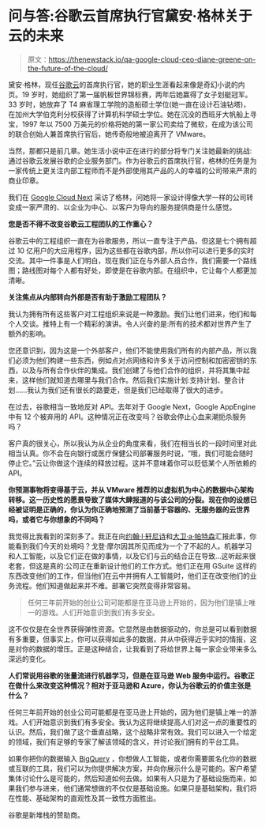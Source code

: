 # 问与答:谷歌云首席执行官黛安·格林关于云的未来

> 原文：<https://thenewstack.io/qa-google-cloud-ceo-diane-greene-on-the-future-of-the-cloud/>

黛安·格林，现任[谷歌云](https://cloud.google.com/)的首席执行官，她的职业生涯看起来像是奇幻小说的内页。19 岁时，她组织了第一届帆板世界锦标赛，两年后她赢得了女子划艇冠军。33 岁时，她放弃了 T4 麻省理工学院的造船硕士学位(她一直在设计石油钻塔)，在加州大学伯克利分校获得了计算机科学硕士学位。她在沉没的西班牙大帆船上寻宝，1997 年以 7500 万美元的价格将她的第一家公司卖给了微软，在成为该公司的联合创始人兼首席执行官后，她传奇般地被迫离开了 VMware。

当然，那都只是前几章。她生活小说中正在进行的部分将专门关注她最新的挑战:通过谷歌云发展谷歌的企业服务部门。作为谷歌云的首席执行官，格林的任务是为一家传统上更关注内部工程师而不是外部使用其产品的人的幸福的公司带来严肃的商业印章。

我们在 [Google Cloud Next](https://cloud.withgoogle.com/next18/sf/) 采访了格林，问她将一家设计得像大学一样的公司转变成一家严肃的、以企业为中心、以客户为导向的服务提供商是什么感觉。

**您是否不得不改变谷歌云工程团队的工作重心？**

谷歌云中的工程组织一直在为谷歌服务，所以一直专注于产品，但这是七个拥有超过 10 亿用户的大应用程序，因为这些都在谷歌内部，所以你可以进行更多的实时交流。其中一件事是人们明白，现在我们正在与外部人员合作，我们需要一个路线图；路线图对每个人都有好处，即使是在谷歌内部。在组织中，它让每个人都更加清晰。

**关注焦点从内部转向外部是否有助于激励工程团队？**

我认为拥有所有这些客户对工程组织来说是一种激励。我们让他们进来，他们和每个人交谈。推特上有一个精彩的演讲。令人兴奋的是:所有的技术都对世界产生了额外的影响。

您还意识到，因为这是一个外部客户，他们不能使用我们所有的内部产品，所以我们必须为他们构建一些东西，例如点对点网络和许多关于访问控制和加密密钥的东西，以及与所有合作伙伴的集成。我们创建了与他们合作的组织，并将其集中起来，这样他们就知道去哪里与我们合作。然后我们实施计划:支持计划、整合计划……我认为我们还有很长的路要走，但是我们已经取得了很大的进步。

在过去，谷歌相当一致地反对 API。去年对于 Google Next，Google AppEngine 中有 12 个被弃用的 API。这种情况正在改变吗？谷歌会停止心血来潮扼杀服务吗？

客户真的很关心，所以我认为从企业的角度来看，我们在相当长的一段时间里对此相当认真。你不会在向银行或医疗保健公司部署服务时说，“哦，我们可能会随时停止它。”云让你做这个连续的释放过程。这并不意味着你可以贬低某个人所依赖的 API。

**你预测事物将变得基于云，并从 VMware 推荐的以虚拟机为中心的数据中心架构转移。这一历史性的愿景导致了媒体大肆报道的与该公司的分裂。现在你的设想已经被证明是正确的，你认为你正确地预测了当前基于容器的、无服务器的云世界吗，或者它与你想象的不同吗？**

我觉得比我看到的深刻多了。我正在向[约翰·l·轩尼诗](https://web.stanford.edu/~hennessy/)和[大卫·a·帕特森](https://www2.eecs.berkeley.edu/Faculty/Homepages/patterson.html)汇报此事，你能看到我们今天的处境吗？戈登·摩尔因其所见而成为一个了不起的人。机器学习和人工智能，以及它们正在做的事情，以及它们与云的结合正在导致…这听起来很老套，但这是真的:公司正在重新设计他们的工作方式。他们正在用 GSuite 这样的东西改变他们的工作，但当他们在云中并拥有人工智能时，他们正在改变他们的业务流程。他们知道做起来并不难。部署它突然变得非常容易。

> 任何三年前开始的创业公司可能都是在亚马逊上开始的，因为他们是镇上唯一的游戏。人们开始意识到我们有多安全。

这不仅仅是在全世界获得弹性资源。它显然是由数据驱动的，你总是可以看到数据有多重要，但事实上，你可以获得如此多的数据，并从中获得近乎实时的情报，这是对你的数据的增压。正是这种结合，让我看到了将给世界上每一家企业带来多么深远的变化。

**人们常说用谷歌的张量流进行机器学习，但是在亚马逊 Web 服务中运行。谷歌正在做什么来改变这种情况？相对于亚马逊和 Azure，你认为谷歌云的价值主张是什么？**

任何三年前开始的创业公司可能都是在亚马逊上开始的，因为他们是镇上唯一的游戏。人们开始意识到我们有多安全。我认为这将继续提高人们对这一点的重要性的认识。然后，我们做了这个垂直战略，这个战略非常有效。我们可以进入一个给定的领域，我们有足够的专家了解该领域的含义，并讨论我们拥有的平台工具。

如果你把你的数据输入 [BigQuery](https://cloud.google.com/bigquery/) ，你想做人工智能，或者你需要匿名化你的数据或互联的工具，我们可以为你提供解决方案，并向你展示什么是可能的。客户希望集体讨论什么是可能的，然后知道如何去做。如果有人只是为了基础设施而来，如果我们参与进来，他们通常想做的不仅仅是基础设施。如果只是基础架构，我们将在性能、基础架构的直观性及其一致性方面胜出。

谷歌是新堆栈的赞助商。

<svg xmlns:xlink="http://www.w3.org/1999/xlink" viewBox="0 0 68 31" version="1.1"><title>Group</title> <desc>Created with Sketch.</desc></svg>